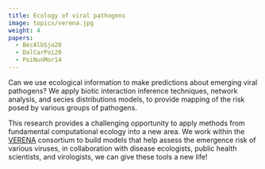 ```yaml
---
title: Ecology of viral pathogens
image: topics/verena.jpg
weight: 4
papers:
  - BecAlbSjo20
  - DalCarPoi20
  - PoiNunMor14
---
```


Can we use ecological information to make predictions about emerging viral
pathogens? We apply biotic interaction inference techniques, network analysis,
and secies distributions models, to provide mapping of the risk posed by various
groups of pathogens.

<!--more-->

This research provides a challenging opportunity to apply methods from
fundamental computational ecology into a new area. We work within the
[VERENA](http://viralemergence.org/) consortium to build models that help assess
the emergence risk of various viruses, in collaboration with disease ecologists,
public health scientists, and virologists, we can give these tools a new life!
